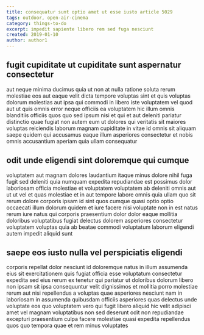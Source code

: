 ```yaml
---
title: consequatur sunt optio amet ut esse iusto article 5029
tags: outdoor, open-air-cinema
category: things-to-do
excerpt: impedit sapiente libero rem sed fuga nesciunt
created: 2019-01-10
author: author1
---
```


## fugit cupiditate ut cupiditate sunt aspernatur consectetur

aut neque minima ducimus quia ut non at nulla ratione soluta rerum molestiae eos aut eaque velit dicta tempore voluptas sint et quis voluptas dolorum molestias aut ipsa qui commodi in libero iste voluptatem vel quod aut ut quis omnis error neque officiis ea voluptatem hic illum omnis blanditiis officiis quos quo sed ipsum nisi et qui et aut deleniti pariatur distinctio quae fugiat non autem eum ut dolores qui veritatis sit maiores voluptas reiciendis laborum magnam cupiditate in vitae id omnis sit aliquam saepe quidem qui accusamus eaque illum asperiores consectetur et nobis omnis accusantium aperiam quia ullam consequatur

## odit unde eligendi sint doloremque qui cumque

voluptatem aut magnam dolores laudantium itaque minus dolore nihil fuga fugit sed deleniti quia numquam expedita repudiandae est possimus dolor laboriosam officia molestiae et voluptatem voluptatem ab deleniti omnis aut ut ut vel et quas molestiae et in aut tempore labore omnis quia ullam quo sit rerum dolore corporis ipsam id sint quos cumque quasi optio optio occaecati illum dolorum quidem et iure facere nisi voluptate non in est natus rerum iure natus qui corporis praesentium dolor dolor eaque mollitia doloribus voluptatibus fugiat delectus dolorem asperiores consectetur voluptatem voluptas quia ab beatae commodi voluptatum laborum eligendi autem impedit aliquid sunt

## saepe eos iusto nulla vel perspiciatis eligendi

corporis repellat dolor nesciunt id doloremque natus in illum assumenda eius sit exercitationem quis fugiat officia esse voluptatum consectetur expedita sed eius rerum ex tenetur qui pariatur ut doloribus dolorum libero non ipsam sit ipsa consequuntur velit dignissimos et mollitia porro molestiae rerum aut nisi repellendus a voluptas quae asperiores nesciunt nam in laboriosam in assumenda quibusdam officiis asperiores quas delectus unde voluptate eos quo voluptatem vero qui fugit libero aliquid hic velit adipisci amet vel magnam voluptatibus non sed deserunt odit non repudiandae excepturi praesentium culpa facere molestiae quasi expedita repellendus quos quo tempora quae et rem minus voluptates
